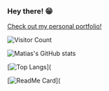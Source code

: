 ### Hey there! 😁

<!--
**matias-berrios-o/matias-berrios-o** is a ✨ _special_ ✨ repository because its `README.md` (this file) appears on your GitHub profile.

Here are some ideas to get you started:

- 🔭 I’m currently working on ...
- 🌱 I’m currently learning ...
- 👯 I’m looking to collaborate on ...
- 🤔 I’m looking for help with ...
- 💬 Ask me about ...
- 📫 How to reach me: ...
- 😄 Pronouns: ...
- ⚡ Fun fact: ...
-->

[Check out my personal portfolio!](https://matias-berrios-o.github.io/)


![Visitor Count](https://profile-counter.glitch.me/matias-berrios-o/count.svg)

![Matias's GitHub stats](https://github-readme-stats.vercel.app/api?username=matias-berrios-o&show_icons=true&theme=radical)

[![Top Langs](https://github-readme-stats.vercel.app/api/top-langs/?username=matias-berrios-o&layout=compact)](

[![ReadMe Card](https://github-readme-stats.vercel.app/api/pin/?username=matias-berrios-o&repo=github-readme-stats)](

    